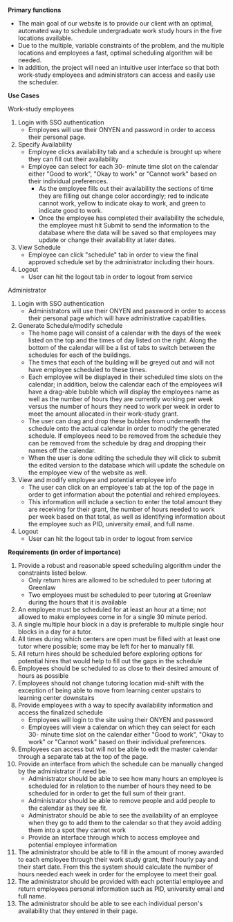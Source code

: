 
**Primary functions**

- The main goal of our website is to provide our client with an optimal, automated way to schedule undergraduate work study hours in the five locations available.
- Due to the multiple, variable constraints of the problem, and the multiple locations and employees a fast, optimal scheduling algorithm will be needed.
- In addition, the project will need an intuitive user interface so that both work-study employees and administrators can access and easily use the scheduler.

**Use Cases**

Work-study employees

1. Login with SSO authentication
    * Employees will use their ONYEN and password in order to access their personal page.
2. Specify Availability
    * Employee clicks availability tab and a schedule is brought up where they can fill out their availability
    * Employee can select for each 30- minute time slot on the calendar either &quot;Good to work&quot;, &quot;Okay to work&quot; or &quot;Cannot work&quot; based on their individual preferences.
      * As the employee fills out their availability the sections of time they are filling out change color accordingly; red to indicate cannot work, yellow to indicate okay to work, and green to indicate good to work.
      *  Once the employee has completed their availability the schedule, the employee must hit Submit to send the information to the database where the data will be saved so that employees may update or change their availability at later dates.
3. View Schedule
    * Employee can click &quot;schedule&quot; tab in order to view the final approved schedule set by the administrator including their hours.
4. Logout
    *  User can hit the logout tab in order to logout from service

Administrator

1. Login with SSO authentication
    * Administrators will use their ONYEN and password in order to access their personal page which will have administrative capabilities.
2. Generate Schedule/modify schedule
    * The home page will consist of a calendar with the days of the week listed on the top and the times of day listed on the right. Along the bottom of the calendar will be a list of tabs to switch between the schedules for each of the buildings.
    * The times that each of the building will be greyed out and will not have employee scheduled to these times.
    * Each employee will be displayed in their scheduled time slots on the calendar; in addition, below the calendar each of the employees will have a drag-able bubble which will display the employees name as well as the number of hours they are currently working per week versus the number of hours they need to work per week in order to meet the amount allocated in their work-study grant.
    * The user can drag and drop these bubbles from underneath the schedule onto the actual calendar in order to modify the generated schedule. If employees need to be removed from the schedule they can be removed from the schedule by drag and dropping their names off the calendar.
    * When the user is done editing the schedule they will click to submit the edited version to the database which will update the schedule on the employee view of the website as well.
3. View and modify employee and potential employee info
    * The user can click on an employee&#39;s tab at the top of the page in order to get information about the potential and rehired employees.
    * This information will include a section to enter the total amount they are receiving for their grant, the number of hours needed to work per week based on that total, as well as identifying information about the employee such as PID, university email, and full name.
4. Logout
    * User can hit the logout tab in order to logout from service

**Requirements (in order of importance)**

1. Provide a robust and reasonable speed scheduling algorithm under the constraints listed below.
    * Only return hires are allowed to be scheduled to peer tutoring at Greenlaw
    * Two employees must be scheduled to peer tutoring at Greenlaw during the hours that it is available
  2. An employee must be scheduled for at least an hour at a time; not allowed to make employees come in for a single 30 minute period.
  3. A single multiple hour block in a day is preferable to multiple single hour blocks in a day for a tutor.
  4. All times during which centers are open must be filled with at least one tutor where possible; some may be left for her to manually fill.
  5. All return hires should be scheduled before exploring options for potential hires that would help to fill out the gaps in the schedule
  6. Employees should be scheduled to as close to their desired amount of hours as possible
  7. Employees should not change tutoring location mid-shift with the exception of being able to move from learning center upstairs to learning center downstairs
8. Provide employees with a way to specify availability information and access the finalized schedule
    *  Employees will login to the site using their ONYEN and password
    *  Employees will view a calendar on which they can select for each 30- minute time slot on the calendar either &quot;Good to work&quot;, &quot;Okay to work&quot; or &quot;Cannot work&quot; based on their individual preferences.
9.  Employees can access but will not be able to edit the master calendar through a separate tab at the top of the page.
10.  Provide an interface from which the schedule can be manually changed by the administrator if need be.
     *  Administrator should be able to see how many hours an employee is scheduled for in relation to the number of hours they need to be scheduled for in order to get the full sum of their grant.
     *  Administrator should be able to remove people and add people to the calendar as they see fit.
     *  Administrator should be able to see the availability of  an employee when they go to add them to the calendar so that they avoid adding them into a spot they cannot work
     *  Provide an interface through which to access employee and potential employee information
11. The administrator should be able to fill in the amount of money awarded to each employee through their work study grant, their hourly pay and their start date. From this the system should calculate the number of hours needed each week in order for the employee to meet their goal.
12. The administrator should be provided with each potential employee and return employees personal information such as PID, university email and full name.
13. The administrator should be able to see each individual person&#39;s availability that they entered in their page.

 